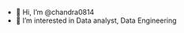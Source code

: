- 👋 Hi, I’m @chandra0814
- 👀 I’m interested in Data analyst, Data Engineering


<!---
chandra0814/chandra0814 is a ✨ special ✨ repository because its `README.md` (this file) appears on your GitHub profile.
You can click the Preview link to take a look at your changes.
--->
